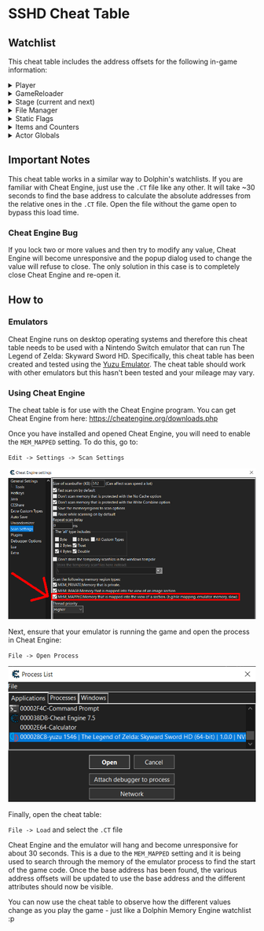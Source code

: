 # SSHD Cheat Table

## Watchlist

This cheat table includes the address offsets for the following in-game
information:
<details>
<summary>Player</summary>
<blockquote>

* Stamina
* Position
* Angle
* Forward Speed
* Velocity
* Several misc attributes

</blockquote>
</details>

<details>
<summary>GameReloader</summary>
<blockquote>

* Trigger Reload
* Speed after Reload
* Stamina after Reload
* Item to use after Reload
* Beedle Shop Spawn State
* Action Index
* Area Type
* Is Reloading
* Prevent Set Spawn Info
* Countdown after Spawn

</blockquote>
</details>

<details>
<summary>Stage (current and next)</summary>
<blockquote>

* Stage
* Layer
* Room
* Entrance
* Night
* Trial
* Transition Type (unused for current)
* Fade Frames

</blockquote>
</details>

<details>
<summary>File Manager</summary>
<blockquote>

  <details>
  <summary>FA offset</summary>
  <blockquote>

  * Player Name
  * Current Health
  * Health Capacity
  * Storyflags
  * Sceneflags
  * Tempflags
  * Zoneflags
  * Itemflags
  * Dungeonflags
  * Enemy Kill Counters
  * Hit by Enemy Counters
  * Skykeep Puzzle
  * Selected B-Wheel Slot
  * Selected Pouch Slot
  * Selected Dowsing Slot

  </blockquote>
  </details>

* FB offset
* Amiibo Position
* Amiibo Stage
* Options
* Camera Speed

</blockquote>
</details>

<details>
<summary>Static Flags</summary>
<blockquote>

* Storyflags
* Sceneflags
* Tempflags
* Zoneflags
* Itemflags
* Dungeonflags
* Tboxflags
* Skipflags
* Enemy Defeat Flags

</blockquote>
</details>

<details>
<summary>Items and Counters</summary>
<blockquote>

  <details>
  <summary>Counters</summary>
  <blockquote>

  * Rupee Counter
  * Bomb Counter
  * Arrow Counter
  * Deku Seed Counter
  * Crystal Counter
  * ET Key Piece Counter

  </blockquote>
  </details>

  <details>
  <summary>B-Wheel Items</summary>
  <blockquote>

  * Bow
  * Iron Bow
  * Sacred Bow
  * Bomb Bag
  * Beetle
  * Hook Beetle
  * Quick Beetle
  * Tough Beetle
  * Slingshot
  * Scattershot
  * Clawshots
  * Whip
  * Gust Bellows

  </blockquote>
  </details>

  <details>
  <summary>Inventory Items</summary>
  <blockquote>

  * Sailcloth
  * Water Dragon's Scale
  * Fireshield Earrings
  * Digging Mitts
  * Mogma Mitts
  * Goddess's Harp
  * Medium Wallet
  * Big Wallet
  * Giant Wallet
  * Tycoon Wallet
  * Adventure Pouch

  </blockquote>
  </details>

  <details>
  <summary>Swords (requires reload)</summary>
  <blockquote>

  * Practice Sword
  * Goddess Sword
  * Goddess Longsword
  * Goddess White Sword
  * Master Sword
  * True Master Sword

  </blockquote>
  </details>

</blockquote>
</details>

<details>
<summary>Actor Globals</summary>
<blockquote>

* dBase::param1
* dAcBase::param2
* dBase::actorid
* dBase::groupType
* dAcBase::subtype
* dAcOBase::infoPtr
* ACTOR_PARAM_POS_PTR
* ACTOR_PARAM_ROT_PTR
* ACTOR_PARAM_SCALE_PTR
* ACTOR_SPAWN_WITH_REF
* ACTOR_STAGE_OBJECT_FLAG
* ACTOR_VIEW_CLIP_INDEX

</blockquote>
</details>

## Important Notes

This cheat table works in a similar way to Dolphin's watchlists. If you are
familiar with Cheat Engine, just use the `.CT` file like any other. It will
take ~30 seconds to find the base address to calculate the absolute addresses
from the relative ones in the `.CT` file. Open the file without the game open
to bypass this load time.

### Cheat Engine Bug

If you lock two or more values and then try to modify any value, Cheat Engine
will become unresponsive and the popup dialog used to change the value will
refuse to close. The only solution in this case is to completely close Cheat
Engine and re-open it.

## How to

### Emulators

Cheat Engine runs on desktop operating systems and therefore this cheat table
needs to be used with a Nintendo Switch emulator that can run The Legend of
Zelda: Skyward Sword HD. Specifically, this cheat table has been created and
tested using the [Yuzu Emulator](https://yuzu-emu.org/downloads). The cheat
table should work with other emulators but this hasn't been tested and your
mileage may vary.

### Using Cheat Engine

The cheat table is for use with the Cheat Engine program. You can get Cheat
Engine from here: https://cheatengine.org/downloads.php

Once you have installed and opened Cheat Engine, you will need to enable the
`MEM_MAPPED` setting. To do this, go to:

`Edit -> Settings -> Scan Settings`

![The Cheat Engine Settings menu showing the MEM_MAPPED option](https://raw.githubusercontent.com/mint-choc-chip-skyblade/sshd-cheat-table/main/Cheat%20Table/assets/MEM_MAPPED.png)

Next, ensure that your emulator is running the game and open the process in
Cheat Engine:

`File -> Open Process`

![The Cheat Engine Open Process menu with The Legend of Zelda: Skyward Sword HD yuzu process selected](https://raw.githubusercontent.com/mint-choc-chip-skyblade/sshd-cheat-table/main/Cheat%20Table/assets/process-list.png)

Finally, open the cheat table:

`File -> Load` and select the `.CT` file

Cheat Engine and the emulator will hang and become unresponsive for about 30
seconds. This is a due to the `MEM_MAPPED` setting and it is being used to
search through the memory of the emulator process to find the start of the
game code. Once the base address has been found, the various address offsets
will be updated to use the base address and the different attributes should
now be visible.

You can now use the cheat table to observe how the different values change as
you play the game - just like a Dolphin Memory Engine watchlist :p

